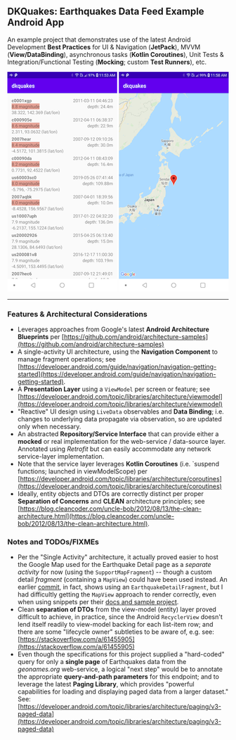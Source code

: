 ## DKQuakes: Earthquakes Data Feed Example Android App

An example project that demonstrates use of the latest Android Development **Best Practices**
for UI & Navigation (**JetPack**), MVVM (**View/DataBinding**), asynchronous tasks (**Kotlin Coroutines**), Unit Tests & Integration/Functional Testing (**Mocking**; custom **Test Runners**), etc.

![Screenshot](screenshots/dkquakes-20201024_1-list.png)
![Screenshot](screenshots/dkquakes-20201024_1-map.png)

----

### Features & Architectural Considerations

 - Leverages approaches from Google's latest **Android Architecture Blueprints** per [https://github.com/android/architecture-samples](https://github.com/android/architecture-samples)
 - A single-activity UI architecture, using the **Navigation Component** to manage fragment operations; see [https://developer.android.com/guide/navigation/navigation-getting-started](https://developer.android.com/guide/navigation/navigation-getting-started).
 - A **Presentation Layer** using a `ViewModel` per screen or feature; see [https://developer.android.com/topic/libraries/architecture/viewmodel](https://developer.android.com/topic/libraries/architecture/viewmodel)
 - "Reactive" UI design using `LiveData` observables and **Data Binding**; i.e. changes to underlying data propagate via observation, so are updated only when necessary.
 - An abstracted **Repository/Service Interface** that can provide either a **mocked** or real implementation for the web-service / data-source layer. Annotated using *Retrofit* but can easily accommodate any network service-layer implementation.
 - Note that the service layer leverages **Kotlin Coroutines** (i.e. `suspend functions; launched in viewModelScope) per [https://developer.android.com/topic/libraries/architecture/coroutines](https://developer.android.com/topic/libraries/architecture/coroutines)
 - Ideally, entity objects and DTOs are correctly distinct per proper **Separation of Concerns** and **CLEAN** architecture principles; see [https://blog.cleancoder.com/uncle-bob/2012/08/13/the-clean-architecture.html](https://blog.cleancoder.com/uncle-bob/2012/08/13/the-clean-architecture.html).

### Notes and TODOs/FIXMEs

 -  Per the "Single Activity" architecture, it actually proved easier to host the Google Map used for the Earthquake Detail page as a *separate activity* for now (using the `SupportMapFragment`) -- though a custom detail *fragment* (containing a `MapView`) could have been used instead. An earlier [commit](https://github.com/sfjava/dkquakes/commit/430423cf4f8865ea4ee7ae58001817aaf07ac6ac), in fact, shows using an `EarthquakeDetailFragment`, but I had difficultly getting the `MapView` approach to render correctly, even when using snippets per their [docs and sample project](https://developers.google.com/maps/documentation/android-sdk/map).
 -  Clean **separation of DTOs** from the view-model (entity) layer proved difficult to achieve, in practice, since the Android `RecyclerView` doesn't lend itself readily to view-model backing for each list-item row; and there are some "lifecycle owner" subtleties to be aware of, e.g. see: [https://stackoverflow.com/a/61455905](https://stackoverflow.com/a/61455905)
 - Even though the specifications for this project supplied a "hard-coded" query for only a **single page** of Earthquakes data from the *geonames.org* web-service, a logical "next step" would be to annotate the appropriate **query-and-path parameters** for this endpoint; and to leverage the latest **Paging Library**, which provides "powerful capabilities for loading and displaying paged data from a larger dataset." See: [https://developer.android.com/topic/libraries/architecture/paging/v3-paged-data](https://developer.android.com/topic/libraries/architecture/paging/v3-paged-data)

